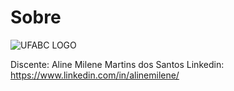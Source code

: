 # Sobre

![UFABC LOGO](https://ondetemcoronavirus.ufabc.edu.br/wp-content/uploads/2020/09/logo-ufabc-1-1.png)

Discente: Aline Milene Martins dos Santos
Linkedin: https://www.linkedin.com/in/alinemilene/
